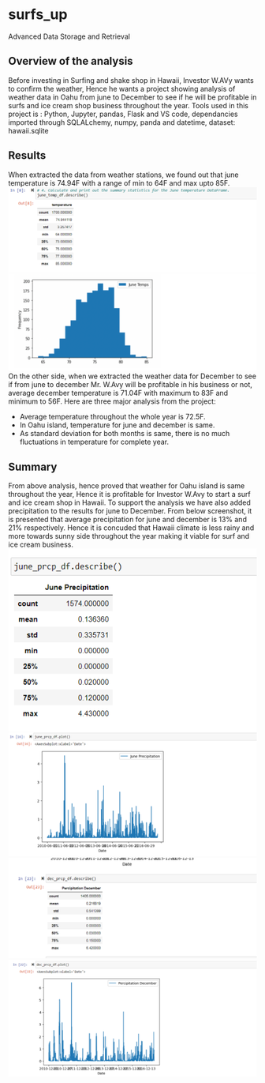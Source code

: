 # surfs_up
Advanced Data Storage and Retrieval
## Overview of the analysis
Before investing in Surfing and shake shop in Hawaii, Investor W.AVy wants to confirm the weather, Hence he wants a project showing analysis of weather data in Oahu from june to December to see if he will be profitable in surfs and ice cream shop business throughout the year. 
Tools used in this project is : Python, Jupyter, pandas, Flask and VS code, dependancies imported through SQLALchemy, numpy, panda and datetime, dataset: hawaii.sqlite

## Results
When extracted the data from weather stations, we found out that june temperature is 74.94F with a range of min to 64F and max upto 85F. 
![June_temp](June_temp.png)
![June_temp_plot](June_temp_plot.png)
On the other side, when we extracted the weather data for December to see if from june to december Mr. W.Avy will be profitable in his business or not, average december temperature is 71.04F with maximum to 83F and minimum to 56F.
Here are three major analysis from the project:
- Average temperature throughout the whole year is 72.5F.
- In Oahu island, temperature for june and december is same.
- As standard deviation for both months is same, there is no much fluctuations in temperature for complete year. 

## Summary
From above analysis, hence proved that weather for Oahu island is same throughout the year, Hence it is profitable for Investor W.Avy to start a surf and ice cream shop in Hawaii. To support the analysis we have also added precipitation to the results for june to December. 
From below screenshot, it is presented that average precipitation for june and december is 13% and 21% respectively. Hence it is concuded that Hawaii climate is less rainy and more towards sunny side throughout the year making it viable for surf and ice cream business. 
![june_prcp](june_prcp.png)  ![june_prcp_plot](june_prcp_plot.png)
![dec_prcp](dec_prcp.png)      ![dec_prcp_plot](dec_prcp_plot.png)
